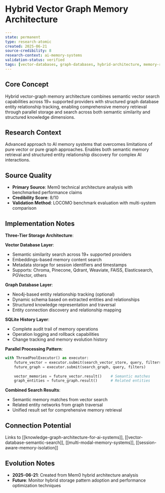 # Hybrid Vector Graph Memory Architecture

```yaml
---
state: permanent
type: research-atomic
created: 2025-06-21
source-credibility: 8
research-context: ai-memory-systems
validation-status: verified
tags: [vector-databases, graph-databases, hybrid-architecture, memory-retrieval]
---
```

## Core Concept

Hybrid vector-graph memory architecture combines semantic vector search capabilities across 19+ supported providers with structured graph database entity relationship tracking, enabling comprehensive memory retrieval through parallel storage and search across both semantic similarity and structured knowledge dimensions.

## Research Context

Advanced approach to AI memory systems that overcomes limitations of pure vector or pure graph approaches. Enables both semantic memory retrieval and structured entity relationship discovery for complex AI interactions.

## Source Quality

- **Primary Source**: Mem0 technical architecture analysis with benchmarked performance claims
- **Credibility Score**: 8/10
- **Validation Method**: LOCOMO benchmark evaluation with multi-system comparison

## Implementation Notes

**Three-Tier Storage Architecture**:

**Vector Database Layer**:
- Semantic similarity search across 19+ supported providers
- Embeddings-based memory content search
- Metadata storage for session identifiers and timestamps
- Supports: Chroma, Pinecone, Qdrant, Weaviate, FAISS, Elasticsearch, PGVector, others

**Graph Database Layer**:
- Neo4j-based entity relationship tracking (optional)
- Dynamic schema based on extracted entities and relationships
- Structured knowledge representation and traversal
- Entity connection discovery and relationship mapping

**SQLite History Layer**:
- Complete audit trail of memory operations
- Operation logging and rollback capabilities
- Change tracking and memory evolution history

**Parallel Processing Pattern**:
```python
with ThreadPoolExecutor() as executor:
    future_vector = executor.submit(search_vector_store, query, filters)
    future_graph = executor.submit(search_graph, query, filters)
    
    vector_memories = future_vector.result()    # Semantic matches
    graph_entities = future_graph.result()      # Related entities
```

**Combined Search Results**:
- Semantic memory matches from vector search
- Related entity networks from graph traversal
- Unified result set for comprehensive memory retrieval

## Connection Potential

Links to [[knowledge-graph-architecture-for-ai-systems]], [[vector-database-semantic-search]], [[multi-modal-memory-systems]], [[session-aware-memory-isolation]]

## Evolution Notes

- **2025-06-21**: Created from Mem0 hybrid architecture analysis
- **Future**: Monitor hybrid storage pattern adoption and performance optimization techniques